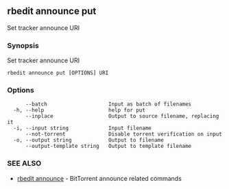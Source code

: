 ## rbedit announce put

Set tracker announce URI

### Synopsis


Set tracker announce URI

```
rbedit announce put [OPTIONS] URI
```

### Options

```
      --batch                    Input as batch of filenames
  -h, --help                     help for put
      --inplace                  Output to source filename, replacing it
  -i, --input string             Input filename
      --not-torrent              Disable torrent verification on input
  -o, --output string            Output to filename
      --output-template string   Output to template filename
```

### SEE ALSO

* [rbedit announce](rbedit_announce.md)	 - BitTorrent announce related commands

